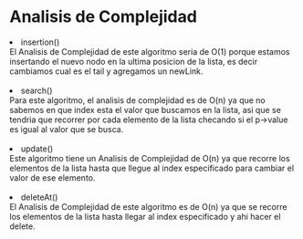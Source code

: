 <h1>Analisis de Complejidad</h1>

<li>insertion()</li>
El Analisis de Complejidad de este algoritmo seria de O(1) porque estamos insertando el nuevo nodo en la ultima posicion de la lista, es decir cambiamos cual es el tail y agregamos un newLink.
<br></br>

<li>search()</li>
Para este algoritmo, el analisis de complejidad es de O(n) ya que no sabemos en que index esta el valor que buscamos en la lista, asi que se tendria que recorrer por cada elemento de la lista checando si el p->value es igual al valor que se busca. 
<br></br>

<li>update()</li>
Este algoritmo tiene un Analisis de Complejidad de O(n) ya que recorre los elementos de la lista hasta que llegue al index especificado para cambiar el valor de ese elemento.
<br></br>

<li>deleteAt()</li>
El Analisis de Complejidad de este algoritmo es de O(n) ya que se recorre los elementos de la lista hasta llegar al index especificado y ahi hacer el delete. 

